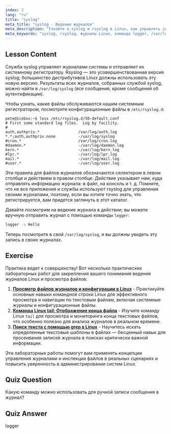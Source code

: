 ```yaml
---
index: 2
lang: "ru"
title: "syslog"
meta_title: "syslog - Ведение журналов"
meta_description: "Узнайте о syslog и rsyslog в Linux, как управлять системными журналами и использовать команду logger. Начните с этого простого учебного пособия!"
meta_keywords: "syslog, rsyslog, журналы Linux, команда logger, /var/log/syslog, учебное пособие по Linux, начинающий Linux, системное ведение журналов"
---
```


## Lesson Content

Служба syslog управляет журналами системы и отправляет их системному регистратору. Rsyslog — это усовершенствованная версия syslog; большинство дистрибутивов Linux должны использовать эту новую версию. Результаты всех журналов, собранных службой syslog, можно найти в `/var/log/syslog` (все сообщения, кроме сообщений об аутентификации).

Чтобы узнать, какие файлы обслуживаются нашим системным регистратором, посмотрите конфигурационные файлы в `/etc/rsyslog.d`:

```plaintext
pete@icebox:~$ less /etc/rsyslog.d/50-default.conf
# First some standard log files.  Log by facility.
#
auth,authpriv.*                 /var/log/auth.log
*.*;auth,authpriv.none          -/var/log/syslog
#cron.*                         /var/log/cron.log
#daemon.*                       -/var/log/daemon.log
kern.*                          -/var/log/kern.log
#lpr.*                          -/var/log/lpr.log
mail.*                          -/var/log/mail.log
#user.*                         -/var/log/user.log
```

Эти правила для файлов журналов обозначаются селектором в левом столбце и действием в правом столбце. Действие указывает нам, куда отправлять информацию журнала: в файл, на консоль и т. д. Помните, что не все приложения и службы используют rsyslog для управления своими журналами, поэтому, если вы хотите точно знать, что регистрируется, вам придется заглянуть в этот каталог.

Давайте посмотрим на ведение журнала в действии; вы можете вручную отправить журнал с помощью команды `logger`:

```bash
logger -s Hello
```

Теперь посмотрите в свой `/var/log/syslog`, и вы должны увидеть эту запись в своих журналах.

## Exercise

Практика ведет к совершенству! Вот несколько практических лабораторных работ для закрепления вашего понимания ведения журналов Linux и просмотра файлов:

1. **[Просмотр файлов журналов и конфигурации в Linux](https://labex.io/ru/labs/linux-viewing-log-and-configuration-files-in-linux-387914)** - Практикуйте основные навыки командной строки Linux для эффективного просмотра и навигации по текстовым файлам, включая системные журналы и конфигурационные файлы.
2. **[Команда Linux tail: Отображение конца файла](https://labex.io/ru/labs/linux-linux-tail-command-file-end-display-214303)** - Изучите команду Linux `tail` для просмотра и мониторинга конца текстовых файлов, что особенно полезно для анализа журналов в реальном времени.
3. **[Поиск текста с помощью grep в Linux](https://labex.io/ru/labs/comptia-search-text-with-grep-in-linux-590841)** - Научитесь искать определенные текстовые шаблоны в файлах — бесценный навык для просеивания записей журнала в поисках критически важной информации.

Эти лабораторные работы помогут вам применять концепции управления журналами и инспекции файлов в реальных сценариях и повысить уверенность в администрировании систем Linux.

## Quiz Question

Какую команду можно использовать для ручной записи сообщения в журнал?

## Quiz Answer

logger
